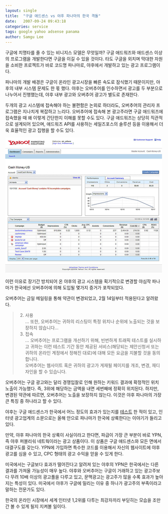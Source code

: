 ```yaml
---
layout: single
title:  "구글 애드센스 vs 야후 파나마의 한국 격돌"
date:   2007-09-24 09:43:18
categories: service
tags: google yahoo adsense panama
author: Samgu Lee
---
```

구글에 치명타를 줄 수 있는 비니지스 모델은 무엇일까? 구글 애드워즈와 애드센스 이상의 프로그램을 개발한다면 구글을 이길 수 있을 것이다. 타도 구글을 외치며 막대한 자원을 소비한 프로젝트가 바로 코드명 파나마로, 야후에서 개발하고 있는 광고 프로그램이다.

파나마의 개발 배경은 구글이 온라인 광고시장을 빠른 속도로 잠식했기 때문이지만, 야후의 내부 시스템 문제도 한 몫 했다. 야후는 오버추어를 인수하면서 광고를 두 부분으로 나누어서 진행했는데, 야후 내부 광고와 오버추어 광고가 별도로 존재한다.

두개의 광고 시스템에 접속해야 하는 불편함은 논외로 하더라도, 오버추어의 관리자 프로그램은 지나치게 복잡하고 느리다. 오버추어에 접속해 본 광고주라면 구글 애드워즈에 접속했을 때 왜 이렇게 간단한지 이해를 못할 수도 있다. 구글 애드워즈는 상당히 직관적으로 설계되어 있으며, 애드워즈 API를 사용하는 세일즈포스의 솔루션 등을 이용해서 더욱 효율적인 광고 집행을 할 수도 있다.

![야후 퍼블리셔 네트워크](/assets/yahoo-publisher-network-admin-screenshot.jpg)

이런 이유로 장기간 방치되어 온 야후의 광고 시스템을 획기적으로 변경할 야심작 파나마가 한국에선 오버추어에 의해 도입될 몇가지 증거가 포착되었다.

오버추어는 금일 메일링을 통해 약관이 변경되었고, 2월 14일부터 적용된다고 알려왔다.

> 2. 사용  
> ... 또한, 오버추어는 귀하의 리스팅이 특정 위치나 순위에 노출되는 것을 보장하지 않습니다...  
> 3. 접속  
> ... 오버추어는 프로그램을 개선하기 위해, 빈번하게 트래픽 테스트를 실시하고 귀하는 이런 테스트 기간 동안 제공된 서비스(해당되는 제안신청서 또는 귀하의 온라인 계정에서 정해진 대로)에 대해 모든 요금을 지불할 것을 동의합니다.  
> 오버추어는 웹사이트 혹은 귀하의 광고가 게재될 페이지를 개조, 변경, 재디자인을 할 수 있습니다.

오버추어는 구글 광고와는 달리 경쟁입찰로 인해 원하는 키워드 결과에 확정적인 위치 노출이 가능했다. 즉, 3위에 해당하는 금액을 내면 세번째에 정확히 위치된다. 하지만, 변경된 약관에 따르면, 오버추어는 노출을 보장하지 않는다. 이것은 야후 파나마의 가장 큰 특징 중 하나라고 할 수 있다.

야후는 구글 애드센스가 한국에서 어느 정도의 효과가 있는지를 [테스트](http://www.palgle.com/2007/01/29/yahoo-korea-ad-in-google-adsense/) 한 적이 있고, 인터넷 광고업계의 소문으로는 올해 안으로 파나마가 한국에 상륙한다는 이야기가 들리고 있다.

만약, 야후 파나마의 한국 상륙이 사실이라고 한다면, 파급이 가장 큰 부분이 바로 YPN, 즉 야후 퍼블리숴 네트웍이라는 광고 상품이다. 이 상품은 구글 애드센스와 모든 면에서 대결구도를 갖는다. YPN에 가입하면 특수한 코드를 이용해서 자신의 웹사이트에 야후 광고를 심을 수 있고, CPC 형태의 광고 수익을 얻을 수 있게 한다.

미국에서는 구글보다 효과가 떨어진다고 알려져 있는 야후의 YPN은 한국에서는 다른 결과를 가져올 가능성이 매우 높다. 야후와 오버추어는 구글이 거래하고 있는 광고주보다 무려 10배 이상의 광고풀을 다루고 있고, 문맥광고는 광고주가 많을 수록 효과가 높아지는 특성이 있다. 미국에서 야후가 구글에 밀리는 이유 중 하나가 광고주의 부족이라고 말하는 전문가도 있다.

한국의 온라인 시장에서 세계 인터넷 1,2위를 다투는 최강자끼리 부딛히는 모습을 조만간 볼 수 있게 될지 지켜볼 일이다.
